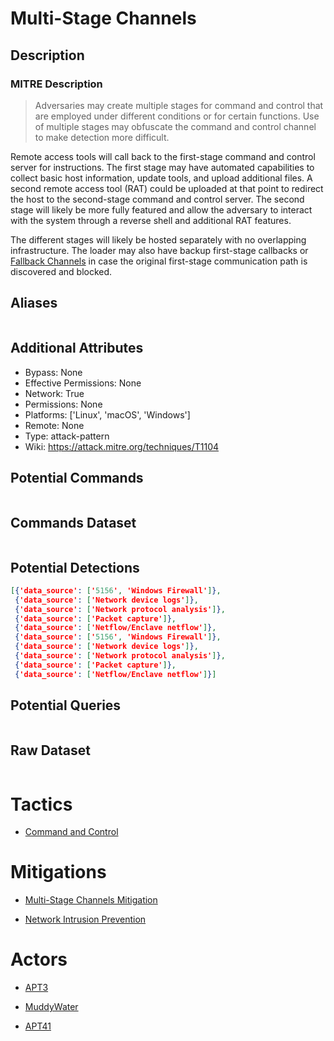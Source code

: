 
# Multi-Stage Channels

## Description

### MITRE Description

> Adversaries may create multiple stages for command and control that are employed under different conditions or for certain functions. Use of multiple stages may obfuscate the command and control channel to make detection more difficult.

Remote access tools will call back to the first-stage command and control server for instructions. The first stage may have automated capabilities to collect basic host information, update tools, and upload additional files. A second remote access tool (RAT) could be uploaded at that point to redirect the host to the second-stage command and control server. The second stage will likely be more fully featured and allow the adversary to interact with the system through a reverse shell and additional RAT features.

The different stages will likely be hosted separately with no overlapping infrastructure. The loader may also have backup first-stage callbacks or [Fallback Channels](https://attack.mitre.org/techniques/T1008) in case the original first-stage communication path is discovered and blocked.

## Aliases

```

```

## Additional Attributes

* Bypass: None
* Effective Permissions: None
* Network: True
* Permissions: None
* Platforms: ['Linux', 'macOS', 'Windows']
* Remote: None
* Type: attack-pattern
* Wiki: https://attack.mitre.org/techniques/T1104

## Potential Commands

```

```

## Commands Dataset

```

```

## Potential Detections

```json
[{'data_source': ['5156', 'Windows Firewall']},
 {'data_source': ['Network device logs']},
 {'data_source': ['Network protocol analysis']},
 {'data_source': ['Packet capture']},
 {'data_source': ['Netflow/Enclave netflow']},
 {'data_source': ['5156', 'Windows Firewall']},
 {'data_source': ['Network device logs']},
 {'data_source': ['Network protocol analysis']},
 {'data_source': ['Packet capture']},
 {'data_source': ['Netflow/Enclave netflow']}]
```

## Potential Queries

```json

```

## Raw Dataset

```json

```

# Tactics


* [Command and Control](../tactics/Command-and-Control.md)


# Mitigations


* [Multi-Stage Channels Mitigation](../mitigations/Multi-Stage-Channels-Mitigation.md)

* [Network Intrusion Prevention](../mitigations/Network-Intrusion-Prevention.md)
    

# Actors


* [APT3](../actors/APT3.md)

* [MuddyWater](../actors/MuddyWater.md)
    
* [APT41](../actors/APT41.md)
    
